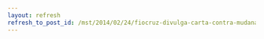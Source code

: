 ```yaml
---
layout: refresh
refresh_to_post_id: /mst/2014/02/24/fiocruz-divulga-carta-contra-mudanas-na-legislao-de-agrotxicos
---
```

